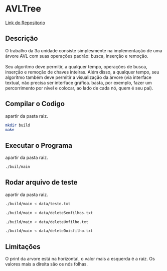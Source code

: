 # AVLTree
[Link do Repositorio](https://github.com/DanielLucena/AVLTree)
## Descrição
O trabalho da 3a unidade consiste simplesmente na implementação de uma árvore AVL com suas operações padrão: busca, inserção e remoção.
<br><br>
Seu algoritmo deve permitir, a qualquer tempo, operações de busca, inserção e remoção de chaves inteiras. Além disso, a qualquer tempo, seu algoritmo também deve permitir a visualização da árvore (via interface textual, não precisa ser interface gráfica. basta, por exemplo, fazer um percorrimento por nível e colocar, ao lado de cada nó, quem é seu pai). 

## Compilar o Codigo
apartir da pasta raiz.
```bash
mkdir build
make
```

## Executar o Programa
apartir da pasta raiz.
```bash
./buil/main
```
## Rodar arquivo de teste
apartir da pasta raiz.
```bash
./build/main < data/teste.txt
```
```bash
./build/main < data/deleteSemfilhos.txt
```
```bash
./build/main < data/deleteUmfilho.txt
```
```bash
./build/main < data/deleteDoisfilho.txt
```

## Limitações
O print da arvore está na horizontal, o valor mais a esquerda é a raiz. Os valores mais a direita são os nós folhas.
<br><br>
